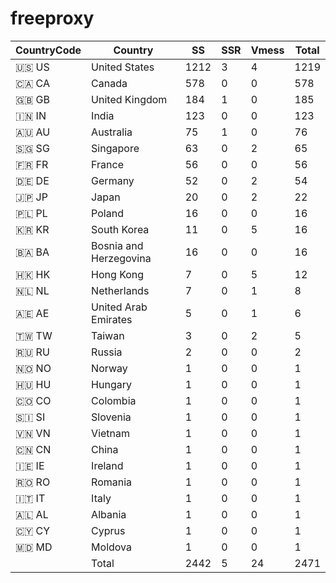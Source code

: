 # freeproxy

|CountryCode|Country|SS|SSR|Vmess|Total|
|  ----  | ----  |  ----  | ----  |  ----  | ----  |
|🇺🇸 US|United States|1212|3|4|1219|
|🇨🇦 CA|Canada|578|0|0|578|
|🇬🇧 GB|United Kingdom|184|1|0|185|
|🇮🇳 IN|India|123|0|0|123|
|🇦🇺 AU|Australia|75|1|0|76|
|🇸🇬 SG|Singapore|63|0|2|65|
|🇫🇷 FR|France|56|0|0|56|
|🇩🇪 DE|Germany|52|0|2|54|
|🇯🇵 JP|Japan|20|0|2|22|
|🇵🇱 PL|Poland|16|0|0|16|
|🇰🇷 KR|South Korea|11|0|5|16|
|🇧🇦 BA|Bosnia and Herzegovina|16|0|0|16|
|🇭🇰 HK|Hong Kong|7|0|5|12|
|🇳🇱 NL|Netherlands|7|0|1|8|
|🇦🇪 AE|United Arab Emirates|5|0|1|6|
|🇹🇼 TW|Taiwan|3|0|2|5|
|🇷🇺 RU|Russia|2|0|0|2|
|🇳🇴 NO|Norway|1|0|0|1|
|🇭🇺 HU|Hungary|1|0|0|1|
|🇨🇴 CO|Colombia|1|0|0|1|
|🇸🇮 SI|Slovenia|1|0|0|1|
|🇻🇳 VN|Vietnam|1|0|0|1|
|🇨🇳 CN|China|1|0|0|1|
|🇮🇪 IE|Ireland|1|0|0|1|
|🇷🇴 RO|Romania|1|0|0|1|
|🇮🇹 IT|Italy|1|0|0|1|
|🇦🇱 AL|Albania|1|0|0|1|
|🇨🇾 CY|Cyprus|1|0|0|1|
|🇲🇩 MD|Moldova|1|0|0|1|
||Total|2442|5|24|2471|

